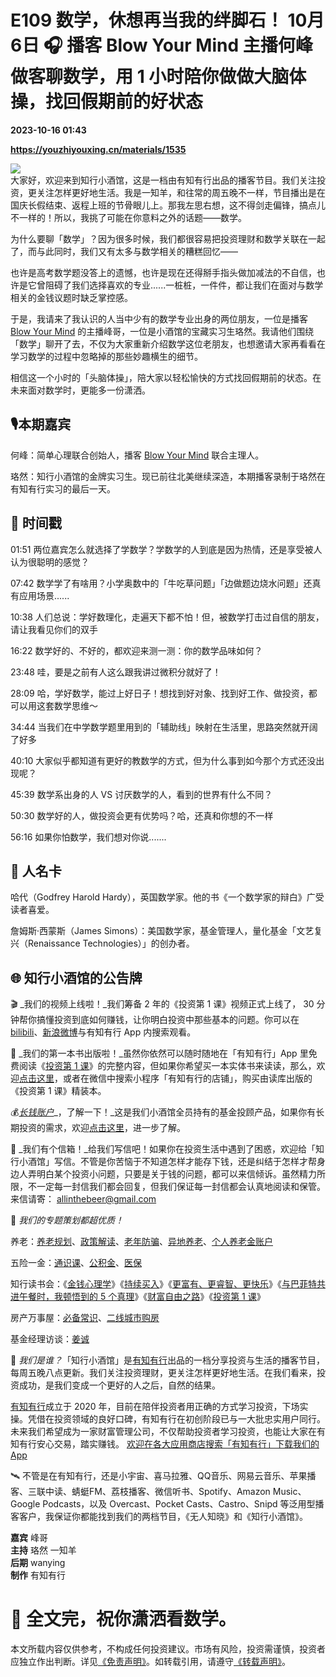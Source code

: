 # E109 数学，休想再当我的绊脚石！ 10月6日 🎧 播客 Blow Your Mind 主播何峰做客聊数学，用 1 小时陪你做做大脑体操，找回假期前的好状态

**2023-10-16 01:43**

**https://youzhiyouxing.cn/materials/1535**

![](https://asset.youzhiyouxing.cn/image/2023/08/09/01H7CWX3CSXBX48R93HAZKA0TM.jpeg?x-oss-process=image/resize,w_1280,limit_1)  
大家好，欢迎来到知行小酒馆，这是一档由有知有行出品的播客节目。我们关注投资，更关注怎样更好地生活。我是一知羊，和往常的周五晚不一样，节目播出是在国庆长假结束、返程上班的节骨眼儿上。那我左思右想，这不得剑走偏锋，搞点儿不一样的！所以，我挑了可能在你意料之外的话题——数学。

为什么要聊「数学」？因为很多时候，我们都很容易把投资理财和数学关联在一起了，而与此同时，我们又有太多与数学相关的糟糕回忆——

也许是高考数学题没答上的遗憾，也许是现在还得掰手指头做加减法的不自信，也许是它曾阻碍了我们选择喜欢的专业......一桩桩，一件件，都让我们在面对与数学相关的金钱议题时缺乏掌控感。

于是，我请来了我认识的人当中少有的数学专业出身的两位朋友，一位是播客 [Blow Your Mind](https://www.xiaoyuzhoufm.com/podcast/5edad24e418a84a04698e803) 的主播峰哥，一位是小酒馆的宝藏实习生珞然。我请他们围绕「数学」聊开了去，不仅为大家重新介绍数学这位老朋友，也想邀请大家再看看在学习数学的过程中忽略掉的那些妙趣横生的细节。

相信这一个小时的「头脑体操」，陪大家以轻松愉快的方式找回假期前的状态。在未来面对数学时，更能多一份潇洒。

🎙️本期嘉宾
-------

何峰：简单心理联合创始人，播客 [Blow Your Mind](https://www.xiaoyuzhoufm.com/podcast/5edad24e418a84a04698e803) 联合主理人。

珞然：知行小酒馆的金牌实习生。现已前往北美继续深造，本期播客录制于珞然在有知有行实习的最后一天。

🔦 时间戳
------

01:51 两位嘉宾怎么就选择了学数学？学数学的人到底是因为热情，还是享受被人认为很聪明的感觉？

07:42 数学学了有啥用？小学奥数中的「牛吃草问题」「边做题边烧水问题」还真有应用场景......

10:38 人们总说：学好数理化，走遍天下都不怕！但，被数学打击过自信的朋友，请让我看见你们的双手

16:22 数学好的、不好的，都欢迎来测一测：你的数学品味如何？

23:48 哇，要是之前有人这么跟我讲过微积分就好了！

28:09 哈，学好数学，能过上好日子！想找到好对象、找到好工作、做投资，都可以用这套数学思维～

34:44 当我们在中学数学题里用到的「辅助线」映射在生活里，思路突然就开阔了好多

40:10 大家似乎都知道有更好的教数学的方式，但为什么事到如今那个方式还没出现呢？

45:39 数学系出身的人 VS 讨厌数学的人，看到的世界有什么不同？

50:30 数学好的人，做投资会更有优势吗？哈，还真和你想的不一样

56:16 如果你怕数学，我们想对你说.......

📇 人名卡
------

哈代（Godfrey Harold Hardy），英国数学家。他的书《一个数学家的辩白》广受读者喜爱。

詹姆斯·西蒙斯（James Simons）：美国数学家，基金管理人，量化基金「文艺复兴（Renaissance Technologies）」的创办者。  

🌐 知行小酒馆的公告牌
------------

🎬 _我们的视频上线啦！_我们筹备 2 年的《投资第 1 课》视频正式上线了， 30 分钟帮你搞懂投资到底如何赚钱，让你明白投资中那些基本的问题。你可以在 [bilibili](https://www.bilibili.com/video/BV1e8411B7w7/?share_source=copy_web&vd_source=dd0057c5ae4bebefb3c1b69d4fe31e4e)、[新浪微博](https://weibo.com/1651676492/Nidzfv1Ok)与有知有行 App 内搜索观看。

📖 _我们的第一本书出版啦！_虽然你依然可以随时随地在「有知有行」App 里免费阅读《[投资第 1 课](https://youzhiyouxing.cn/curriculum/lessons)》的完整内容，但如果你希望买一本实体书来读读，那么，欢迎[点击这里](https://youzhiyouxing.cn/n/wechat_miniprogram?username=gh_81f46b60fbf7&path=)，或者在微信中搜索小程序「有知有行的店铺」，购买由读库出版的《投资第 1 课》精装本。

💰[_长钱账户_](https://youzhiyouxing.cn/n/advisor/welcome)_，了解一下！_这是我们小酒馆全员持有的基金投顾产品，如果你有长期投资的需求，欢迎[点击这里](https://youzhiyouxing.cn/n/advisor/welcome)，进一步了解。

📮 _我们有个信箱！_给我们写信吧！如果你在投资生活中遇到了困惑，欢迎给「知行小酒馆」写信。不管是你苦恼于不知道怎样才能存下钱，还是纠结于怎样才帮身边人弄明白某个投资小问题，只要是关于钱的问题，都可以来信倾诉。虽然精力所限，不一定每一封信我们都会回复，但我们保证每一封信都会认真地阅读和保管。 来信请寄： [allinthebeer@gmail.com](mailto:allinthebeer@gmail.com)

🍡 _我们的专题策划都超优质！_

养老：[养老规划](https://youzhiyouxing.cn/n/materials/1299)、[政策解读](https://youzhiyouxing.cn/n/materials/1315)、[老年防骗](https://youzhiyouxing.cn/n/materials/1333)、[异地养老](https://youzhiyouxing.cn/n/materials/1357)、[个人养老金账户](https://youzhiyouxing.cn/n/materials/1373)

五险一金：[通识课](https://youzhiyouxing.cn/n/materials/1390)、[公积金](https://youzhiyouxing.cn/n/materials/1434)、[医保](https://youzhiyouxing.cn/n/materials/1484)

知行读书会：《[金钱心理学](https://youzhiyouxing.cn/n/materials/1193)》《[持续买入](https://youzhiyouxing.cn/n/materials/1215)》《[更富有、更睿智、更快乐](https://youzhiyouxing.cn/n/materials/1286)》《[与巴菲特共进午餐时，我顿悟到的 5 个真理](https://youzhiyouxing.cn/n/materials/1322)》《[财富自由之路](https://youzhiyouxing.cn/n/materials/1400)》《[投资第 1 课](https://youzhiyouxing.cn/n/materials/1445)》

房产万事屋：[必备常识](https://youzhiyouxing.cn/n/materials/1409)、[二线城市购房](https://youzhiyouxing.cn/n/materials/1465)

基金经理访谈：[姜诚](https://youzhiyouxing.cn/n/materials/1405)

🍻 _我们是谁？_「知行小酒馆」是[有知有行](https://youzhiyouxing.cn/)出品的一档分享投资与生活的播客节目，每周五晚八点更新。我们关注投资理财，更关注怎样更好地生活。在我们看来，投资成功，是我们变成一个更好的人之后，自然的结果。

[有知有行](https://youzhiyouxing.cn/)成立于 2020 年，目前在陪伴投资者用正确的方式学习投资，下场实操。凭借在投资领域的良好口碑，有知有行在初创阶段已与一大批忠实用户同行。未来我们希望成为一家财富管理公司，不仅帮助投资者学习投资，也能让大家在有知有行安心交易，踏实赚钱。 [欢迎在各大应用商店搜索「有知有行」下载我们的 App](https://youzhiyouxing.cn/s/f4C2nY7P)

🛰️ 不管是在有知有行，还是小宇宙、喜马拉雅、QQ音乐、网易云音乐、苹果播客、三联中读、蜻蜓FM、荔枝播客、微信听书、Spotify、Amazon Music、Google Podcasts，以及 Overcast、Pocket Casts、Castro、Snipd 等泛用型播客客户，我保证你都能找到我们的两档节目，《无人知晓》和《知行小酒馆》。

**嘉宾** 峰哥  
**主持** 珞然 一知羊  
**后期** wanying  
**制作** 有知有行

🎈 全文完，祝你潇洒看数学。
===============

  
本文所载内容仅供参考，不构成任何投资建议。市场有风险，投资需谨慎，投资者应独立作出判断。详见[《免责声明》](https://youzhiyouxing.cn/agreements/ARTICLE_DISCLAIMER)。如转载引用，请遵守[《转载声明》](https://youzhiyouxing.cn/agreements/ARTICLE_REPRINTED)。